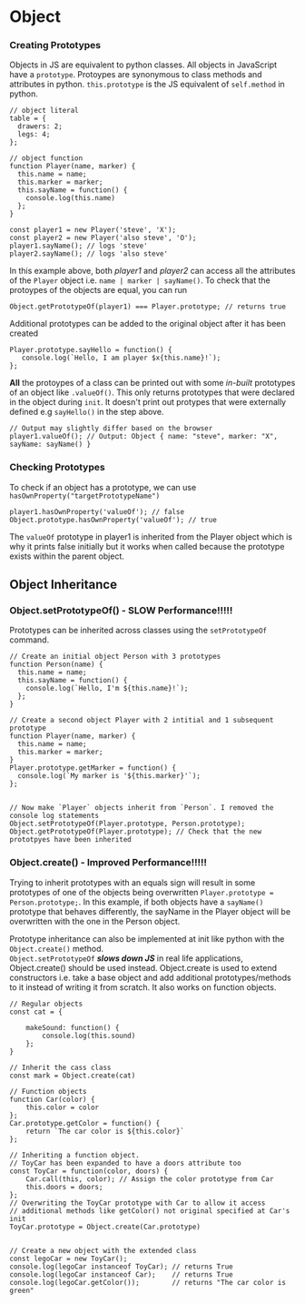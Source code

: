 # Object 
### Creating Prototypes
Objects in JS are equivalent to python classes. All objects in JavaScript have a `prototype`. Protoypes are synonymous to class methods and attributes in python. `this.prototype` is the JS equivalent of `self.method` in python.
```JS
// object literal
table = {
  drawers: 2;
  legs: 4;
};

// object function
function Player(name, marker) {
  this.name = name;
  this.marker = marker;
  this.sayName = function() {
    console.log(this.name)
  };
}

const player1 = new Player('steve', 'X');
const player2 = new Player('also steve', 'O');
player1.sayName(); // logs 'steve'
player2.sayName(); // logs 'also steve'
```
In this example above, both *player1* and *player2* can access all the attributes of the `Player` object i.e. `name | marker | sayName()`. To check that the protoypes of the objects are equal, you can run
```JS
Object.getPrototypeOf(player1) === Player.prototype; // returns true
```

Additional prototypes can be added to the original object after it has been created
```JS
Player.prototype.sayHello = function() {
   console.log(`Hello, I am player $x{this.name}!`);
};
```
**All** the protoypes of a class can be printed out with some *in-built* prototypes of an object like `.valueOf()`. This only returns prototypes that were declared in the object during `init`. It doesn't print out protypes that were externally defined e.g `sayHello()` in the step above.
```JS
// Output may slightly differ based on the browser
player1.valueOf(); // Output: Object { name: "steve", marker: "X", sayName: sayName() }
```

### Checking Prototypes
To check if an object has a prototype, we can use `hasOwnProperty("targetPrototypeName")`
```JS
player1.hasOwnProperty('valueOf'); // false
Object.prototype.hasOwnProperty('valueOf'); // true
```
The `valueOf` prototype in player1 is inherited from the Player object which is why it prints false initially but it works when called because the prototype exists within the parent object.<br>

## Object Inheritance
### Object.setPrototypeOf() - SLOW Performance!!!!!
Prototypes can be inherited across classes using the `setPrototypeOf` command.
```JS
// Create an initial object Person with 3 prototypes
function Person(name) {
  this.name = name;
  this.sayName = function() {
    console.log(`Hello, I'm ${this.name}!`);
  };
}

// Create a second object Player with 2 intitial and 1 subsequent prototype
function Player(name, marker) {
  this.name = name;
  this.marker = marker;
}
Player.prototype.getMarker = function() {
  console.log(`My marker is '${this.marker}'`);
};


// Now make `Player` objects inherit from `Person`. I removed the console log statements
Object.setPrototypeOf(Player.prototype, Person.prototype);
Object.getPrototypeOf(Player.prototype); // Check that the new prototpyes have been inherited
```


### Object.create() - Improved Performance!!!!!
Trying to inherit prototypes with an equals sign will result in some prototypes of one of the objects being overwritten `Player.prototype = Person.prototype;`. In this example, if both objects have a `sayName()` prototype that behaves differently, the sayName in the Player object will be overwritten with the one in the Person object. <br>

Prototype inheritance can also be implemented at init like python with the `Object.create()` method. <br>
`Object.setPrototypeOf` ***slows down JS*** in real life applications, Object.create() should be used instead. Object.create is used to extend constructors i.e. take a base object and add additional prototypes/methods to it instead of writing it from scratch. It also works on function objects.
```JS
// Regular objects
const cat = {
    
    makeSound: function() {
        console.log(this.sound)
    };
}

// Inherit the cass class
const mark = Object.create(cat)

// Function objects
function Car(color) {
    this.color = color
};
Car.prototype.getColor = function() {
    return `The car color is ${this.color}`
};

// Inheriting a function object.
// ToyCar has been expanded to have a doors attribute too
const ToyCar = function(color, doors) {
    Car.call(this, color); // Assign the color prototype from Car
    this.doors = doors;
};
// Overwriting the ToyCar prototype with Car to allow it access
// additional methods like getColor() not original specified at Car's init
ToyCar.prototype = Object.create(Car.prototype)


// Create a new object with the extended class
const legoCar = new ToyCar();
console.log(legoCar instanceof ToyCar); // returns True
console.log(legoCar instanceof Car);    // returns True
console.log(legoCar.getColor());        // returns "The car color is green"
```
